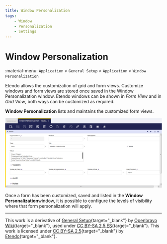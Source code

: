 ```yaml
---
title: Window Personalization
tags:
    - Window
    - Personalization
    - Settings
---
```


# Window Personalization

:material-menu: `Application` > `General Setup` > `Application` > `Window Personalization`

Etendo allows the customization of grid and form views. Customize windows and form views are stored once saved in the Window Personalization window. Etendo windows can be shown in *Form View* and in *Grid View*, both ways can be customized as required.

**Window Personalization** lists and maintains the customized form views.

![](../../../../../assets/drive/xS4tDlk0VJ49snDskpuJfugXl-ziE6vT8HMe7op-QkP_NzRwF-Rr7rgisAd3RnIXQLgaJ0h6hK07xGi2hbhGd37GcHr8q8zyW0zzZ4bOYdxQzByOqDjw202Qn0WoHMxu7WoIXCHU.png)

Once a form has been customized, saved and listed in the **Window Personalization**window, it is possible to configure the levels of visibility where that form personalization will apply.

---

This work is a derivative of [General Setup](https://wiki.openbravo.com/wiki/General_Setup){target="_blank"} by [Openbravo Wiki](http://wiki.openbravo.com/wiki/Welcome_to_Openbravo){target="_blank"}, used under [CC BY-SA 2.5 ES](https://creativecommons.org/licenses/by-sa/2.5/es/){target="_blank"}. This work is licensed under [CC BY-SA 2.5](https://creativecommons.org/licenses/by-sa/2.5/){target="_blank"} by [Etendo](https://etendo.software){target="_blank"}.